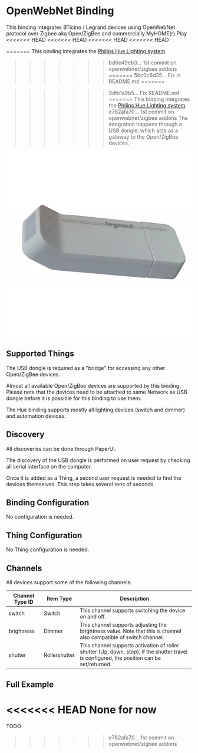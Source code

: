 # OpenWebNet Binding

This binding integrates BTicino / Legrand devices using OpenWebNet protocol over Zigbee aka Open/ZigBee and commercially MyHOME(r) Play
<<<<<<< HEAD
<<<<<<< HEAD
<<<<<<< HEAD
<<<<<<< HEAD

=======
This binding integrates the [Philips Hue Lighting system](http://www.meethue.com).
>>>>>>> bd6e49eb3... 1st commit on openwebnet/zigbee addons
=======
>>>>>>> 5bc0c6d35... Fix in README.md
=======

>>>>>>> 9dfe1a9b5... Fix README.md
=======
This binding integrates the [Philips Hue Lighting system](http://www.meethue.com).
>>>>>>> e782afa70... 1st commit on openwebnet/zigbee addons
The integration happens through a USB dongle, which acts as a gateway to the Open/ZigBee devices.

![BTI-3578/LEG088328](doc/LEG088328.jpg)

## Supported Things

The USB dongle is required as a "bridge" for accessing any other Open/ZigBee devices.

Almost all available Open/ZigBee devices are supported by this binding. 
Please note that the devices need to be attached to same Network as USB dongle before it is possible for this binding to use them.

The Hue binding supports mostly all lighting devices (switch and dimmer) and automation devices.

## Discovery

All discoveries can be done through PaperUI.

The discovery of the USB dongle is performed on user request by checking all serial interface on the computer.

Once it is added as a Thing, a second user request is needed to find the devices themselves. This step takes several tens of seconds.

## Binding Configuration

No configuration is needed.

## Thing Configuration

No Thing configuration is needed.

## Channels

All devices support some of the following channels:

| Channel Type ID   | Item Type       | Description                                                                                                                                   |
|-------------------|-----------------|-----------------------------------------------------------------------------------------------------------------------------------------------|
| switch            | Switch          | This channel supports switching the device on and off.                                                                                        |   
| brightness        | Dimmer          | This channel supports adjusting the brightness value. Note that this is channel also compatible of switch channel.                            |
| shutter           | Rollershutter   | This channel supports activation of roller shutter (Up, down, stop), if the shutter travel is configured, the position can be set/returned.   |                                                                                          


## Full Example

<<<<<<< HEAD
None for now
=======
TODO
>>>>>>> e782afa70... 1st commit on openwebnet/zigbee addons
